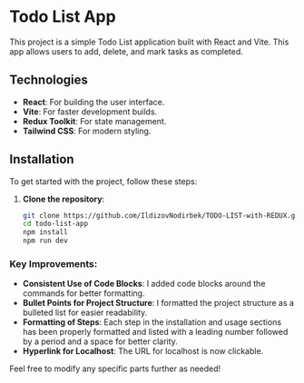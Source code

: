 # Todo List App  

This project is a simple Todo List application built with React and Vite. This app allows users to add, delete, and mark tasks as completed.  

## Technologies  

- **React**: For building the user interface.  
- **Vite**: For faster development builds.  
- **Redux Toolkit**: For state management.  
- **Tailwind CSS**: For modern styling.  

## Installation  

To get started with the project, follow these steps:  

1. **Clone the repository**:  

   ```bash  
   git clone https://github.com/IldizovNodirbek/TODO-LIST-with-REDUX.git  
   cd todo-list-app
   npm install
   npm run dev

   
### Key Improvements:  
- **Consistent Use of Code Blocks**: I added code blocks around the commands for better formatting.  
- **Bullet Points for Project Structure**: I formatted the project structure as a bulleted list for easier readability.  
- **Formatting of Steps**: Each step in the installation and usage sections has been properly formatted and listed with a leading number followed by a period and a space for better clarity.  
- **Hyperlink for Localhost**: The URL for localhost is now clickable.  

Feel free to modify any specific parts further as needed!